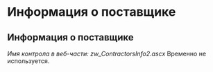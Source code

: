 ﻿---
description: 2.4.7
---
# Информация о поставщике
## Информация о поставщике
*Имя контрола в веб-части: zw_ContractorsInfo2.ascx*
Временно не используется.
